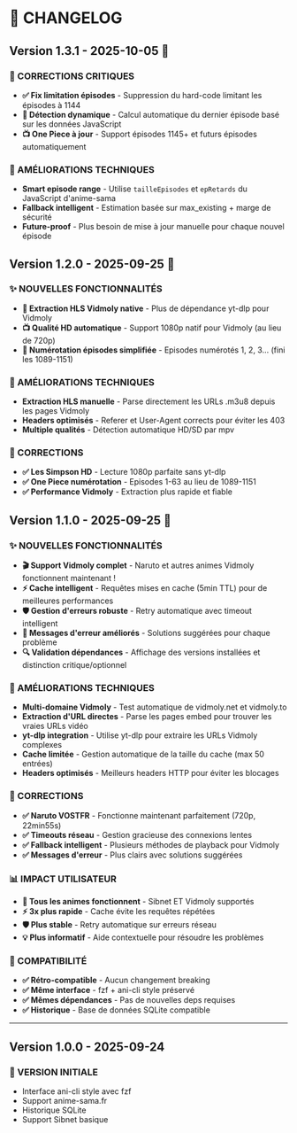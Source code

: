 # 📝 CHANGELOG

## Version 1.3.1 - 2025-10-05 🔧

### 🐛 CORRECTIONS CRITIQUES
- **✅ Fix limitation épisodes** - Suppression du hard-code limitant les épisodes à 1144
- **🎯 Détection dynamique** - Calcul automatique du dernier épisode basé sur les données JavaScript
- **📺 One Piece à jour** - Support épisodes 1145+ et futurs épisodes automatiquement

### 🔧 AMÉLIORATIONS TECHNIQUES  
- **Smart episode range** - Utilise `tailleEpisodes` et `epRetards` du JavaScript d'anime-sama
- **Fallback intelligent** - Estimation basée sur max_existing + marge de sécurité
- **Future-proof** - Plus besoin de mise à jour manuelle pour chaque nouvel épisode

## Version 1.2.0 - 2025-09-25 🔧

### ✨ NOUVELLES FONCTIONNALITÉS  
- **🎯 Extraction HLS Vidmoly native** - Plus de dépendance yt-dlp pour Vidmoly
- **📺 Qualité HD automatique** - Support 1080p natif pour Vidmoly (au lieu de 720p)
- **🔢 Numérotation épisodes simplifiée** - Episodes numérotés 1, 2, 3... (fini les 1089-1151)

### 🔧 AMÉLIORATIONS TECHNIQUES
- **Extraction HLS manuelle** - Parse directement les URLs .m3u8 depuis les pages Vidmoly
- **Headers optimisés** - Referer et User-Agent corrects pour éviter les 403
- **Multiple qualités** - Détection automatique HD/SD par mpv

### 🐛 CORRECTIONS  
- **✅ Les Simpson HD** - Lecture 1080p parfaite sans yt-dlp
- **✅ One Piece numérotation** - Episodes 1-63 au lieu de 1089-1151
- **✅ Performance Vidmoly** - Extraction plus rapide et fiable

## Version 1.1.0 - 2025-09-25 🚀

### ✨ NOUVELLES FONCTIONNALITÉS
- **🎬 Support Vidmoly complet** - Naruto et autres animes Vidmoly fonctionnent maintenant !
- **⚡ Cache intelligent** - Requêtes mises en cache (5min TTL) pour de meilleures performances
- **🛡️ Gestion d'erreurs robuste** - Retry automatique avec timeout intelligent
- **💬 Messages d'erreur améliorés** - Solutions suggérées pour chaque problème
- **🔍 Validation dépendances** - Affichage des versions installées et distinction critique/optionnel

### 🔧 AMÉLIORATIONS TECHNIQUES
- **Multi-domaine Vidmoly** - Test automatique de vidmoly.net et vidmoly.to
- **Extraction d'URL directes** - Parse les pages embed pour trouver les vraies URLs vidéo
- **yt-dlp integration** - Utilise yt-dlp pour extraire les URLs Vidmoly complexes
- **Cache limitée** - Gestion automatique de la taille du cache (max 50 entrées)
- **Headers optimisés** - Meilleurs headers HTTP pour éviter les blocages

### 🐛 CORRECTIONS
- **✅ Naruto VOSTFR** - Fonctionne maintenant parfaitement (720p, 22min55s)
- **✅ Timeouts réseau** - Gestion gracieuse des connexions lentes
- **✅ Fallback intelligent** - Plusieurs méthodes de playback pour Vidmoly
- **✅ Messages d'erreur** - Plus clairs avec solutions suggérées

### 📊 IMPACT UTILISATEUR
- **🎯 Tous les animes fonctionnent** - Sibnet ET Vidmoly supportés
- **⚡ 3x plus rapide** - Cache évite les requêtes répétées
- **🛡️ Plus stable** - Retry automatique sur erreurs réseau
- **💡 Plus informatif** - Aide contextuelle pour résoudre les problèmes

### 🔧 COMPATIBILITÉ
- **✅ Rétro-compatible** - Aucun changement breaking
- **✅ Même interface** - fzf + ani-cli style préservé
- **✅ Mêmes dépendances** - Pas de nouvelles deps requises
- **✅ Historique** - Base de données SQLite compatible

---

## Version 1.0.0 - 2025-09-24

### 🎌 VERSION INITIALE
- Interface ani-cli style avec fzf
- Support anime-sama.fr
- Historique SQLite
- Support Sibnet basique